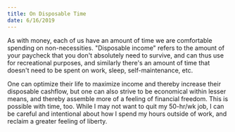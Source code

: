 ```yaml
---
title: On Disposable Time
date: 6/16/2019
---
```


As with money, each of us have an amount of time we are comfortable spending on non-necessities. "Disposable income" refers to the amount of your paycheck that you don't absolutely need to survive, and can thus use for recreational purposes, and similarly there's an amount of time that doesn't need to be spent on work, sleep, self-maintenance,
etc.

One can optimize their life to maximize income and thereby increase their disposable cashflow, but one can also strive to be economical within lesser means, and thereby assemble more of a feeling of financial freedom. This is possible with time, too. While I may not want to quit my 50-hr/wk job, I can be careful and intentional about how I spend my hours outside of work, and reclaim a greater feeling of liberty.